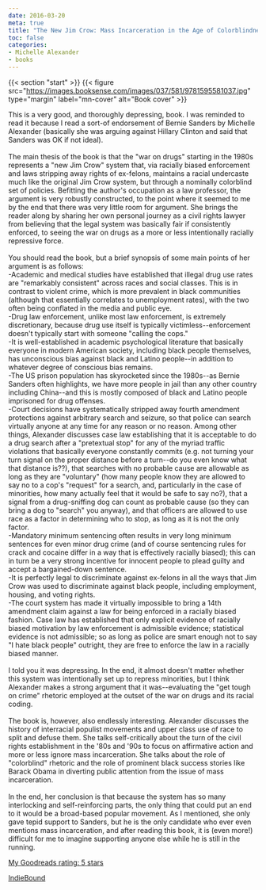 ```yaml
---
date: 2016-03-20
meta: true
title: "The New Jim Crow: Mass Incarceration in the Age of Colorblindness"
toc: false
categories:
- Michelle Alexander
- books
---
```


{{< section "start" >}}
{{< figure src="https://images.booksense.com/images/037/581/9781595581037.jpg" type="margin" label="mn-cover" alt="Book cover" >}}

This is a very good, and thoroughly depressing, book. I was reminded to read it because I read a sort-of endorsement of Bernie Sanders by Michelle Alexander (basically she was arguing against Hillary Clinton and said that Sanders was OK if not ideal). <br /><br />The main thesis of the book is that the "war on drugs" starting in the 1980s represents a "new Jim Crow" system that, via racially biased enforcement and laws stripping away rights of ex-felons, maintains a racial undercaste much like the original Jim Crow system, but through a nominally colorblind set of policies. Befitting the author's occupation as a law professor, the argument is very robustly constructed, to the point where it seemed to me by the end that there was very little room for argument. She brings the reader along by sharing her own personal journey as a civil rights lawyer from believing that the legal system was basically fair if consistently enforced, to seeing the war on drugs as a more or less intentionally racially repressive force.<br /><br />You should read the book, but a brief synopsis of some main points of her argument is as follows:<br />-Academic and medical studies have established that illegal drug use rates are "remarkably consistent" across races and social classes. This is in contrast to violent crime, which is more prevalent in black communities (although that essentially correlates to unemployment rates), with the two often being conflated in the media and public eye.<br />-Drug law enforcement, unlike most law enforcement, is extremely discretionary, because drug use itself is typically victimless--enforcement doesn't typically start with someone "calling the cops."<br />-It is well-established in academic psychological literature that basically everyone in modern American society, including black people themselves, has unconscious bias against black and Latino people--in addition to whatever degree of conscious bias remains.<br />-The US prison population has skyrocketed since the 1980s--as Bernie Sanders often highlights, we have more people in jail than any other country including China--and this is mostly composed of black and Latino people imprisoned for drug offenses.<br />-Court decisions have systematically stripped away fourth amendment protections against arbitrary search and seizure, so that police can search virtually anyone at any time for any reason or no reason. Among other things, Alexander discusses case law establishing that it is acceptable to do a drug search after a "pretextual stop" for any of the myriad traffic violations that basically everyone constantly commits (e.g. not turning your turn signal on the proper distance before a turn--do you even know what that distance is??), that searches with no probable cause are allowable as long as they are "voluntary" (how many people know they are allowed to say no to a cop's "request" for a search, and, particularly in the case of minorities, how many actually feel that it would be safe to say no?), that a signal from a drug-sniffing dog can count as probable cause (so they can bring a dog to "search" you anyway), and that officers are allowed to use race as a factor in determining who to stop, as long as it is not the only factor.<br />-Mandatory minimum sentencing often results in very long minimum sentences for even minor drug crime (and of course sentencing rules for crack and cocaine differ in a way that is effectively racially biased); this can in turn be a very strong incentive for innocent people to plead guilty and accept a bargained-down sentence.<br />-It is perfectly legal to discriminate against ex-felons in all the ways that Jim Crow was used to discriminate against black people, including employment, housing, and voting rights. <br />-The court system has made it virtually impossible to bring a 14th amendment claim against a law for being enforced in a racially biased fashion. Case law has established that only explicit evidence of racially biased motivation by law enforcement is admissible evidence; statistical evidence is not admissible; so as long as police are smart enough not to say "I hate black people" outright, they are free to enforce the law in a racially biased manner.<br /><br />I told you it was depressing. In the end, it almost doesn't matter whether this system was intentionally set up to repress minorities, but I think Alexander makes a strong argument that it was--evaluating the "get tough on crime" rhetoric employed at the outset of the war on drugs and its racial coding.<br /><br />The book is, however, also endlessly interesting. Alexander discusses the history of interracial populist movements and upper class use of race to split and defuse them. She talks self-critically about the turn of the civil rights establishment in the '80s and '90s to focus on affirmative action and more or less ignore mass incarceration. She talks about the role of "colorblind" rhetoric and the role of prominent black success stories like Barack Obama in diverting public attention from the issue of mass incarceration. <br /><br />In the end, her conclusion is that because the system has so many interlocking and self-reinforcing parts, the only thing that could put an end to it would be a broad-based popular movement. As I mentioned, she only gave tepid support to Sanders, but he is the only candidate who ever even mentions mass incarceration, and after reading this book, it is (even more!) difficult for me to imagine supporting anyone else while he is still in the running.

[My Goodreads rating: 5 stars](https://www.goodreads.com/review/show/1578879795)  

[IndieBound](https://www.indiebound.org/book/9781595581037)
